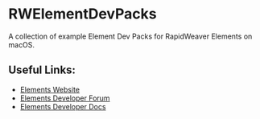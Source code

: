 # RWElementDevPacks
A collection of example Element Dev Packs for RapidWeaver Elements on macOS.

## Useful Links:
- [Elements Website](https://www.realmacsoftware.com/rapidweaver/elements/)
- [Elements Developer Forum](https://forums.realmacsoftware.com/c/rapidweaver-elements/developer/58)
- [Elements Developer Docs](https://docs.realmacsoftware.com/elements-docs/elements-language/api-introduction)
